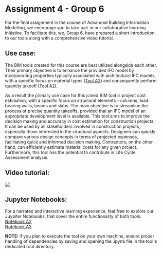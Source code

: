 # Assignment 4 - Group 6
For the final assignment in the course of Advanced Building Information Modelling, we encourage you to take part in our collaborative learning initiative. To facilitate this, we, Group 6, have prepared a short introduction to our tools along with a comprehensive video tutorial.

## Use case:
The BIM tools created for this course are best utilized alongside each other. Their primary objective is to enhance the provided IFC model by incorporating properties typically associated with architectural IFC models, with a specific focus on material types ([Tool A3](https://github.com/rihitz/Advanced_BIM_Group6/tree/main/A3:%20OpenBIM%20Change)) and consequently perform quantity takeoff ([Tool A2](https://github.com/rihitz/Advanced_BIM_Group6/tree/main/A2:%20Analysis)).

As a result the primary use case for this joined BIM tool is project cost estimation, with a specific focus on structural elements - columns, load bearing walls, beams and slabs. The main objective is to streamline the process of precise quantity takeoffs, provided that an IFC model of an appropriate development level is available. This tool aims to improve the decision making and accuracy in cost estimation for construction projects.
It can be used by all stakeholders involved in construction projects, especially those interested in the structural aspects. Designers can quickly compare various design concepts in terms of projected expenses, facilitating quick and informed decision making. Contractors, on the other hand, can efficiently estimate material costs for any given project. Furthermore, this tool has the potential to contribute in Life Cycle Assessment analysis.

## Video tutorial:
[![](https://img.youtube.com/vi/eOhPl56a9jg/0.jpg)](https://www.youtube.com/watch?v=eOhPl56a9jg)

## Jupyter Notebooks:
For a narrated and interactive learning experience, feel free to explore our Juypiter Notebooks, that cover the entire functionality of both tools:
[Notebook A2](https://github.com/rihitz/Advanced_BIM_Group6/blob/main/A4%3A%20OpenBIM%20Champion/A2.ipynb)   
[Notebook A3](https://github.com/rihitz/Advanced_BIM_Group6/blob/main/A4%3A%20OpenBIM%20Champion/A3.ipynb) 

**NOTE:** If you plan to execute the tool on your own machine, ensure proper handling of dependencies by saving and opening the .ipynb file in the tool's dedicated root directory.




